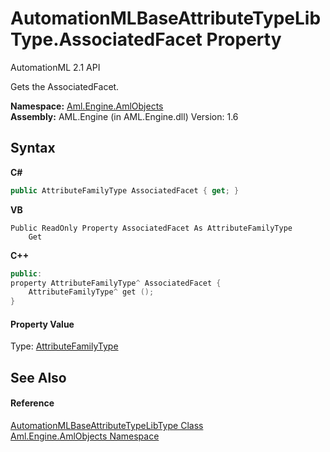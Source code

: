# AutomationMLBaseAttributeTypeLibType.AssociatedFacet Property 
AutomationML 2.1 API 

Gets the AssociatedFacet.

**Namespace:**&nbsp;<a href="N_Aml_Engine_AmlObjects">Aml.Engine.AmlObjects</a><br />**Assembly:**&nbsp;AML.Engine (in AML.Engine.dll) Version: 1.6

## Syntax

**C#**<br />
``` C#
public AttributeFamilyType AssociatedFacet { get; }
```

**VB**<br />
``` VB
Public ReadOnly Property AssociatedFacet As AttributeFamilyType
	Get
```

**C++**<br />
``` C++
public:
property AttributeFamilyType^ AssociatedFacet {
	AttributeFamilyType^ get ();
}
```


#### Property Value
Type: <a href="T_Aml_Engine_CAEX_AttributeFamilyType">AttributeFamilyType</a>

## See Also


#### Reference
<a href="T_Aml_Engine_AmlObjects_AutomationMLBaseAttributeTypeLibType">AutomationMLBaseAttributeTypeLibType Class</a><br /><a href="N_Aml_Engine_AmlObjects">Aml.Engine.AmlObjects Namespace</a><br />